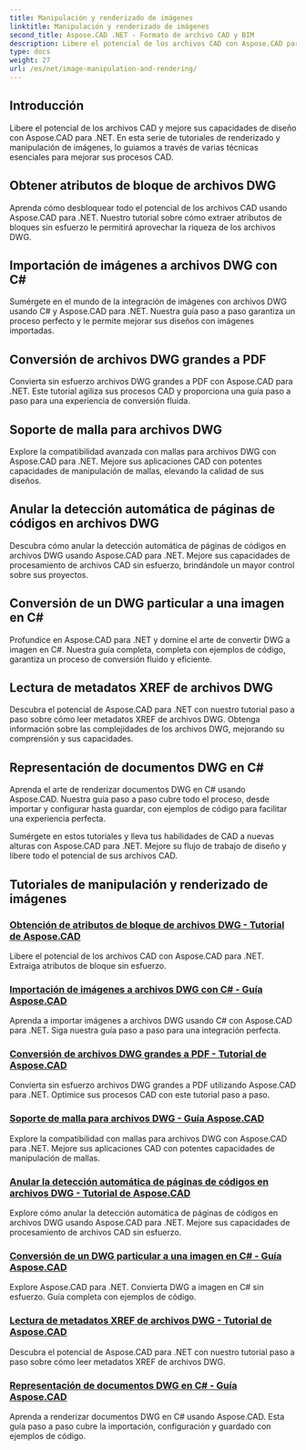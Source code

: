```yaml
---
title: Manipulación y renderizado de imágenes
linktitle: Manipulación y renderizado de imágenes
second_title: Aspose.CAD .NET - Formato de archivo CAD y BIM
description: Libere el potencial de los archivos CAD con Aspose.CAD para .NET. Aprenda la extracción de atributos de bloques, la importación de imágenes, la conversión de DWG a PDF, la compatibilidad con mallas y más sin esfuerzo.
type: docs
weight: 27
url: /es/net/image-manipulation-and-rendering/
---
```


## Introducción

Libere el potencial de los archivos CAD y mejore sus capacidades de diseño con Aspose.CAD para .NET. En esta serie de tutoriales de renderizado y manipulación de imágenes, lo guiamos a través de varias técnicas esenciales para mejorar sus procesos CAD.

 ## Obtener atributos de bloque de archivos DWG 
Aprenda cómo desbloquear todo el potencial de los archivos CAD usando Aspose.CAD para .NET. Nuestro tutorial sobre cómo extraer atributos de bloques sin esfuerzo le permitirá aprovechar la riqueza de los archivos DWG.

 ## Importación de imágenes a archivos DWG con C# 
Sumérgete en el mundo de la integración de imágenes con archivos DWG usando C# y Aspose.CAD para .NET. Nuestra guía paso a paso garantiza un proceso perfecto y le permite mejorar sus diseños con imágenes importadas.

 ## Conversión de archivos DWG grandes a PDF 
Convierta sin esfuerzo archivos DWG grandes a PDF con Aspose.CAD para .NET. Este tutorial agiliza sus procesos CAD y proporciona una guía paso a paso para una experiencia de conversión fluida.

 ## Soporte de malla para archivos DWG 
Explore la compatibilidad avanzada con mallas para archivos DWG con Aspose.CAD para .NET. Mejore sus aplicaciones CAD con potentes capacidades de manipulación de mallas, elevando la calidad de sus diseños.

 ## Anular la detección automática de páginas de códigos en archivos DWG 
Descubra cómo anular la detección automática de páginas de códigos en archivos DWG usando Aspose.CAD para .NET. Mejore sus capacidades de procesamiento de archivos CAD sin esfuerzo, brindándole un mayor control sobre sus proyectos.

 ## Conversión de un DWG particular a una imagen en C# 
Profundice en Aspose.CAD para .NET y domine el arte de convertir DWG a imagen en C#. Nuestra guía completa, completa con ejemplos de código, garantiza un proceso de conversión fluido y eficiente.

 ## Lectura de metadatos XREF de archivos DWG 
Descubra el potencial de Aspose.CAD para .NET con nuestro tutorial paso a paso sobre cómo leer metadatos XREF de archivos DWG. Obtenga información sobre las complejidades de los archivos DWG, mejorando su comprensión y sus capacidades.

 ## Representación de documentos DWG en C# 
Aprenda el arte de renderizar documentos DWG en C# usando Aspose.CAD. Nuestra guía paso a paso cubre todo el proceso, desde importar y configurar hasta guardar, con ejemplos de código para facilitar una experiencia perfecta.

Sumérgete en estos tutoriales y lleva tus habilidades de CAD a nuevas alturas con Aspose.CAD para .NET. Mejore su flujo de trabajo de diseño y libere todo el potencial de sus archivos CAD.
## Tutoriales de manipulación y renderizado de imágenes
### [Obtención de atributos de bloque de archivos DWG - Tutorial de Aspose.CAD](./getting-block-attributes-from-dwg/)
Libere el potencial de los archivos CAD con Aspose.CAD para .NET. Extraiga atributos de bloque sin esfuerzo.
### [Importación de imágenes a archivos DWG con C# - Guía Aspose.CAD](./importing-images-into-dwg/)
Aprenda a importar imágenes a archivos DWG usando C# con Aspose.CAD para .NET. Siga nuestra guía paso a paso para una integración perfecta.
### [Conversión de archivos DWG grandes a PDF - Tutorial de Aspose.CAD](./converting-large-dwg-files-to-pdf/)
Convierta sin esfuerzo archivos DWG grandes a PDF utilizando Aspose.CAD para .NET. Optimice sus procesos CAD con este tutorial paso a paso.
### [Soporte de malla para archivos DWG - Guía Aspose.CAD](./mesh-support-for-dwg/)
Explore la compatibilidad con mallas para archivos DWG con Aspose.CAD para .NET. Mejore sus aplicaciones CAD con potentes capacidades de manipulación de mallas.
### [Anular la detección automática de páginas de códigos en archivos DWG - Tutorial de Aspose.CAD](./override-automatic-codepage-detection-in-dwg/)
Explore cómo anular la detección automática de páginas de códigos en archivos DWG usando Aspose.CAD para .NET. Mejore sus capacidades de procesamiento de archivos CAD sin esfuerzo.
### [Conversión de un DWG particular a una imagen en C# - Guía Aspose.CAD](./converting-particular-dwg-to-image/)
Explore Aspose.CAD para .NET. Convierta DWG a imagen en C# sin esfuerzo. Guía completa con ejemplos de código.
### [Lectura de metadatos XREF de archivos DWG - Tutorial de Aspose.CAD](./reading-xref-metadata-from-dwg/)
Descubra el potencial de Aspose.CAD para .NET con nuestro tutorial paso a paso sobre cómo leer metadatos XREF de archivos DWG.
### [Representación de documentos DWG en C# - Guía Aspose.CAD](./rendering-dwg-documents/)
Aprenda a renderizar documentos DWG en C# usando Aspose.CAD. Esta guía paso a paso cubre la importación, configuración y guardado con ejemplos de código.